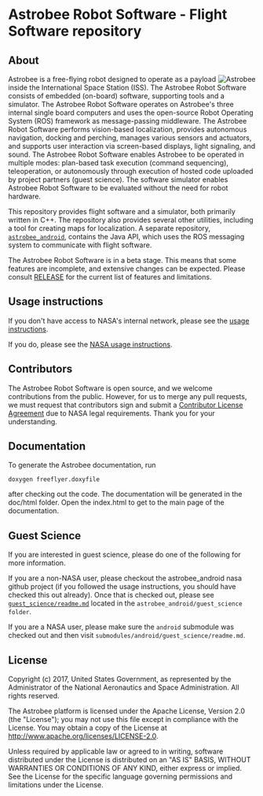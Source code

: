 # Astrobee Robot Software - Flight Software repository

## About

<p>
<img src="doc/images/astrobee.png" srcset="../images/astrobee.png 1x" title="Astrobee" align="right" style="display: inline"/>
Astrobee is a free-flying robot designed to operate as a payload inside
the International Space Station (ISS). The Astrobee Robot Software consists of
embedded (on-board) software, supporting tools and a simulator. The Astrobee
Robot Software operates on Astrobee's three internal single board computers and
uses the open-source Robot Operating System (ROS) framework as message-passing
middleware. The Astrobee Robot Software performs vision-based localization,
provides autonomous navigation, docking and perching, manages various sensors
and actuators, and supports user interaction via screen-based displays, light
signaling, and sound. The Astrobee Robot Software enables Astrobee to be
operated in multiple modes: plan-based task execution (command sequencing),
teleoperation, or autonomously through execution of hosted code uploaded by
project partners (guest science). The software simulator enables Astrobee Robot
Software to be evaluated without the need for robot hardware.
</p>

This repository provides flight software and a simulator, both primarily written
in C++. The repository also provides several other utilities, including a tool
for creating maps for localization. A separate repository,
[`astrobee_android`](https://github.com/nasa/astrobee_android), contains the
Java API, which uses the ROS messaging system to communicate with flight
software.

The Astrobee Robot Software is in a beta stage. This means that some
features are incomplete, and extensive changes can be expected. Please consult
[RELEASE](RELEASE.md) for the current list of features and limitations.

## Usage instructions

If you don't have access to NASA's internal network, please see the
[usage instructions](INSTALL.md).

If you do, please see the [NASA usage instructions](NASA_INSTALL.md).

## Contributors

The Astrobee Robot Software is open source, and we welcome contributions
from the public. However, for us to merge any pull requests, we must request
that contributors sign and submit a [Contributor License Agreement](https://www.nasa.gov/sites/default/files/atoms/files/astrobee_individual_contributor_license_agreement.pdf)
due to NASA legal requirements. Thank you for your understanding.

## Documentation
To generate the Astrobee documentation, run

    doxygen freeflyer.doxyfile

after checking out the code. The documentation will be generated in the doc/html
folder. Open the index.html to get to the main page of the documentation.

## Guest Science

If you are interested in guest science, please do one of the following for more
information.

If you are a non-NASA user, please checkout the astrobee_android nasa github
project (if you followed the usage instructions, you should have checked this
out already). Once that is checked out, please see
[`guest_science/readme.md`](https://github.com/nasa/astrobee_android/blob/master/guest_science/README.md)
located in the `astrobee_android/guest_science folder`.

If you are a NASA user, please make sure the `android` submodule was checked out
and then visit `submodules/android/guest_science/readme.md`.

## License

Copyright (c) 2017, United States Government, as represented by the
Administrator of the National Aeronautics and Space Administration.
All rights reserved.

The Astrobee platform is licensed under the Apache License, Version 2.0 (the
"License"); you may not use this file except in compliance with the License. You
may obtain a copy of the License at http://www.apache.org/licenses/LICENSE-2.0.

Unless required by applicable law or agreed to in writing, software distributed
under the License is distributed on an "AS IS" BASIS, WITHOUT WARRANTIES OR
CONDITIONS OF ANY KIND, either express or implied. See the License for the
specific language governing permissions and limitations under the License.

